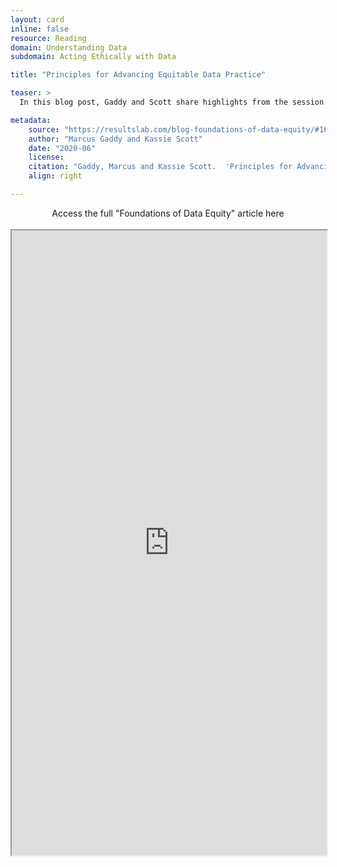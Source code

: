 ```yaml
---
layout: card
inline: false
resource: Reading
domain: Understanding Data
subdomain: Acting Ethically with Data

title: "Principles for Advancing Equitable Data Practice"

teaser: >
  In this blog post, Gaddy and Scott share highlights from the session around what data equity means, why 'data is objective' is a myth, and how you can begin to build a more equitable data practice.

metadata:
    source: "https://resultslab.com/blog-foundations-of-data-equity/#1674152295196-987e18dd-deaa"
    author: "Marcus Gaddy and Kassie Scott"
    date: "2020-06"
    license: 
    citation: "Gaddy, Marcus and Kassie Scott.  'Principles for Advancing Equitable Data Practice.' Urban.org, June 2020, https://resultslab.com/blog-foundations-of-data-equity/#1674152295196-987e18dd-deaa. Accessed 4 June 2023. (Copyright © June 2020. Urban Institute. Permission is granted for reproduction of this file, with attribution to the Urban Institute.)"
    align: right

---
```


<link rel="stylesheet" href="https://cdn.jsdelivr.net/npm/@shoelace-style/shoelace@2.5.2/cdn/themes/light.css" />
<script type="module" src="https://cdn.jsdelivr.net/npm/@shoelace-style/shoelace@2.5.2/cdn/shoelace.js" ></script>

<div>
  <center>
  <sl-button-group label="Alignment">
  <sl-button href="https://resultslab.com/blog-foundations-of-data-equity/#1674152295196-987e18dd-deaa">Access the full "Foundations of Data Equity" article here</sl-button>
  </sl-button-group>
</center>
</div>

<br>

<iframe width="100%" height="1000" src="https://resultslab.com/blog-foundations-of-data-equity/#1674152295196-987e18dd-deaa" allowfullscreen>iFrame HERE</iframe>
